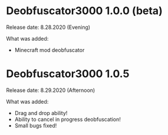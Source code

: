 # Deobfuscator3000 1.0.0 (beta)

Release date: 8.28.2020 (Evening)

What was added:
* Minecraft mod deobfuscator
#

# Deobfuscator3000 1.0.5

Release date: 8.29.2020 (Afternoon)

What was added:
* Drag and drop ability!
* Ability to cancel in progress deobfuscation!
* Small bugs fixed!
#
